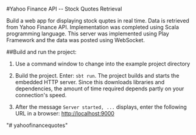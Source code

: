 #Yahoo Finance API -- Stock Quotes Retrieval

Build a web app for displaying stock quptes in real time. Data is retrieved from Yahoo Finance API. Implementation was completed using Scala programming language. This server was implemented using Play Framework and the data was posted using WebSocket. 

##Build and run the project:

1. Use a command window to change into the example project directory

2. Build the project. Enter: `sbt run`. The project builds and starts the embedded HTTP server. Since this downloads libraries and dependencies, the amount of time required depends partly on your connection's speed.

3. After the message `Server started, ...` displays, enter the following URL in a browser: <http://localhost:9000>

"# yahoofinancequotes" 
